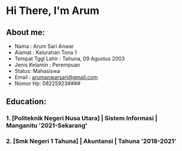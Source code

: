    # Hi There, I'm Arum

   ## About me:
   - Nama      : Arum Sari Anwar
   - Alamat    : Kelurahan Tona 1
   - Tempat Tggl Lahir : Tahuna, 09 Agustus 2003
   - Jenis Kelamin : Perempuan
   - Status: Mahasiswa
   - Email : arumanwarsari@gmail.com
   - Nomor Hp: 08225923####
   
   ## Education:
   
   ### 1. [Politeknik Negeri Nusa Utara] | Sistem Informasi | Manganitu '2021-Sekarang'
   
   ### 2. [Smk Negeri 1 Tahuna] | Akuntansi | Tahuna '2018-2021'
   
   
   
   <br />
   <br />
